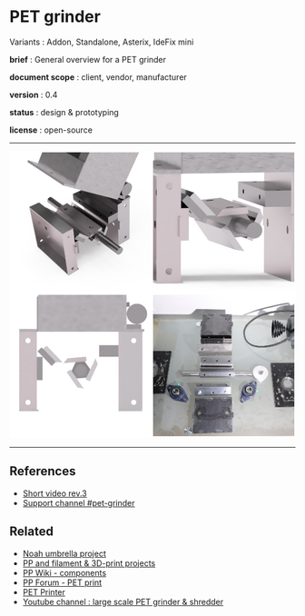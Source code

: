 # PET grinder

Variants : Addon, Standalone, Asterix, IdeFix mini

**brief** : General overview for a PET grinder

**document scope** : client, vendor, manufacturer

**version** : 0.4

**status** : design & prototyping

**license** : open-source

<hr/>

![](./overview.jpg)

<hr/>

## References

- [Short video rev.3](https://www.youtube.com/watch?v=ElOnSA7pS18&feature=youtu.be)
- [Support channel #pet-grinder](https://discord.gg/j7K7n9e)

## Related

- [Noah umbrella project](https://github.com/plastic-hub/noah/blob/master/machines/Noah.md)
- [PP and filament & 3D-print projects](https://precious-plastic.org/home/library/articles/filament/)
- [PP Wiki - components](https://precious-plastic.org/home/library/components/)
- [PP Forum - PET print](https://davehakkens.nl/community/forums/topic/3d-printer-for-pet-particles-no-filament-ever/)
- [PET Printer](https://www.youtube.com/watch?v=EbxNa3WLpjA)
- [Youtube channel : large scale PET grinder & shredder](https://www.youtube.com/watch?v=3xWvHz9JjjU)


